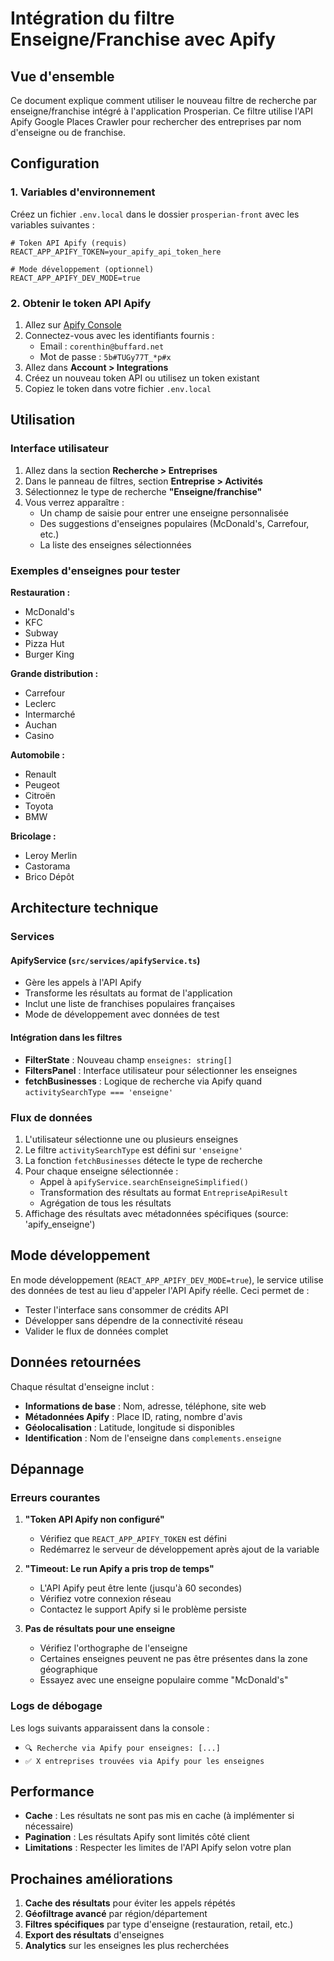 # Intégration du filtre Enseigne/Franchise avec Apify

## Vue d'ensemble

Ce document explique comment utiliser le nouveau filtre de recherche par enseigne/franchise intégré à l'application Prosperian. Ce filtre utilise l'API Apify Google Places Crawler pour rechercher des entreprises par nom d'enseigne ou de franchise.

## Configuration

### 1. Variables d'environnement

Créez un fichier `.env.local` dans le dossier `prosperian-front` avec les variables suivantes :

```env
# Token API Apify (requis)
REACT_APP_APIFY_TOKEN=your_apify_api_token_here

# Mode développement (optionnel)
REACT_APP_APIFY_DEV_MODE=true
```

### 2. Obtenir le token API Apify

1. Allez sur [Apify Console](https://console.apify.com/)
2. Connectez-vous avec les identifiants fournis :
   - Email : `corenthin@buffard.net`
   - Mot de passe : `5b#TUGy77T_*p#x`
3. Allez dans **Account > Integrations** 
4. Créez un nouveau token API ou utilisez un token existant
5. Copiez le token dans votre fichier `.env.local`

## Utilisation

### Interface utilisateur

1. Allez dans la section **Recherche > Entreprises**
2. Dans le panneau de filtres, section **Entreprise > Activités**
3. Sélectionnez le type de recherche **"Enseigne/franchise"**
4. Vous verrez apparaître :
   - Un champ de saisie pour entrer une enseigne personnalisée
   - Des suggestions d'enseignes populaires (McDonald's, Carrefour, etc.)
   - La liste des enseignes sélectionnées

### Exemples d'enseignes pour tester

**Restauration :**
- McDonald's
- KFC
- Subway
- Pizza Hut
- Burger King

**Grande distribution :**
- Carrefour
- Leclerc
- Intermarché
- Auchan
- Casino

**Automobile :**
- Renault
- Peugeot
- Citroën
- Toyota
- BMW

**Bricolage :**
- Leroy Merlin
- Castorama
- Brico Dépôt

## Architecture technique

### Services

#### ApifyService (`src/services/apifyService.ts`)
- Gère les appels à l'API Apify
- Transforme les résultats au format de l'application
- Inclut une liste de franchises populaires françaises
- Mode de développement avec données de test

#### Intégration dans les filtres
- **FilterState** : Nouveau champ `enseignes: string[]`
- **FiltersPanel** : Interface utilisateur pour sélectionner les enseignes
- **fetchBusinesses** : Logique de recherche via Apify quand `activitySearchType === 'enseigne'`

### Flux de données

1. L'utilisateur sélectionne une ou plusieurs enseignes
2. Le filtre `activitySearchType` est défini sur `'enseigne'`
3. La fonction `fetchBusinesses` détecte le type de recherche
4. Pour chaque enseigne sélectionnée :
   - Appel à `apifyService.searchEnseigneSimplified()`
   - Transformation des résultats au format `EntrepriseApiResult`
   - Agrégation de tous les résultats
5. Affichage des résultats avec métadonnées spécifiques (source: 'apify_enseigne')

## Mode développement

En mode développement (`REACT_APP_APIFY_DEV_MODE=true`), le service utilise des données de test au lieu d'appeler l'API Apify réelle. Ceci permet de :
- Tester l'interface sans consommer de crédits API
- Développer sans dépendre de la connectivité réseau
- Valider le flux de données complet

## Données retournées

Chaque résultat d'enseigne inclut :
- **Informations de base** : Nom, adresse, téléphone, site web
- **Métadonnées Apify** : Place ID, rating, nombre d'avis
- **Géolocalisation** : Latitude, longitude si disponibles
- **Identification** : Nom de l'enseigne dans `complements.enseigne`

## Dépannage

### Erreurs courantes

1. **"Token API Apify non configuré"**
   - Vérifiez que `REACT_APP_APIFY_TOKEN` est défini
   - Redémarrez le serveur de développement après ajout de la variable

2. **"Timeout: Le run Apify a pris trop de temps"**
   - L'API Apify peut être lente (jusqu'à 60 secondes)
   - Vérifiez votre connexion réseau
   - Contactez le support Apify si le problème persiste

3. **Pas de résultats pour une enseigne**
   - Vérifiez l'orthographe de l'enseigne
   - Certaines enseignes peuvent ne pas être présentes dans la zone géographique
   - Essayez avec une enseigne populaire comme "McDonald's"

### Logs de débogage

Les logs suivants apparaissent dans la console :
- `🔍 Recherche via Apify pour enseignes: [...]`
- `✅ X entreprises trouvées via Apify pour les enseignes`

## Performance

- **Cache** : Les résultats ne sont pas mis en cache (à implémenter si nécessaire)
- **Pagination** : Les résultats Apify sont limités côté client
- **Limitations** : Respecter les limites de l'API Apify selon votre plan

## Prochaines améliorations

1. **Cache des résultats** pour éviter les appels répétés
2. **Géofiltrage avancé** par région/département
3. **Filtres spécifiques** par type d'enseigne (restauration, retail, etc.)
4. **Export des résultats** d'enseignes
5. **Analytics** sur les enseignes les plus recherchées 